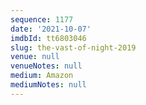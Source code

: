 ```yaml
---
sequence: 1177
date: '2021-10-07'
imdbId: tt6803046
slug: the-vast-of-night-2019
venue: null
venueNotes: null
medium: Amazon
mediumNotes: null
---
```


